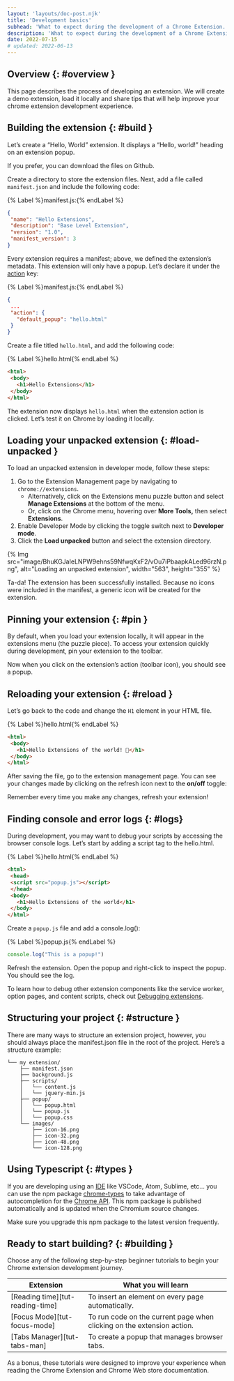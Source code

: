 ```yaml
---
layout: 'layouts/doc-post.njk'
title: 'Development basics'
subhead: 'What to expect during the development of a Chrome Extension.'
description: 'What to expect during the development of a Chrome Extension.'
date: 2022-07-15
# updated: 2022-06-13
---
```


## Overview {: #overview }

This page describes the process of developing an extension. We will create a demo extension, load it locally and share tips that will help improve your chrome extension development experience. 

## Building the extension {: #build }

Let’s create a “Hello, World” extension. It displays a “Hello, world!” heading on an extension popup.

If you prefer, you can download the files on Github.

Create a directory to store the extension files. Next, add a file called `manifest.json` and include the following code:

{% Label %}manifest.js:{% endLabel %}

```json
{
 "name": "Hello Extensions",
 "description": "Base Level Extension",
 "version": "1.0",
 "manifest_version": 3
}
```

Every extension requires a manifest; above, we defined the extension’s metadata. This extension will only have a popup. Let’s declare it under the [action][api-action] key:

{% Label %}manifest.js:{% endLabel %}

```json
{
 ...
 "action": {
   "default_popup": "hello.html"
 }
}
```

Create a file titled `hello.html`, and add the following code:

{% Label %}hello.html{% endLabel %}

``` html
<html>
 <body>
   <h1>Hello Extensions</h1>
 </body>
</html>
```

The extension now displays `hello.html` when the extension action is clicked. Let’s test it on Chrome by loading it locally.

## Loading your unpacked extension {: #load-unpacked }

To load an unpacked extension in developer mode, follow these steps:

1. Go to the Extension Management page by navigating to `chrome://extensions`.
    * Alternatively, click on the Extensions menu puzzle button and select **Manage Extensions** at the bottom of the menu.
    * Or, click on the Chrome menu, hovering over **More Tools,** then select **Extensions**.
2. Enable Developer Mode by clicking the toggle switch next to **Developer mode**.
3. Click the **Load unpacked** button and select the extension directory.

{% Img src="image/BhuKGJaIeLNPW9ehns59NfwqKxF2/vOu7iPbaapkALed96rzN.png", alt="Loading an unpacked extension", width="563", height="355" %}

Ta-da! The extension has been successfully installed. Because no icons were included in the manifest, a generic icon will be created for the extension.


## Pinning your extension {: #pin }

By default, when you load your extension locally, it will appear in the extensions menu (the puzzle piece). To access your extension quickly during development, pin your extension to the toolbar.

<!-- TODO Screenshot -->

Now when you click on the extension’s action (toolbar icon), you should see a popup.

<!-- TODO Screenshot -->

## Reloading your extension {: #reload }

Let’s go back to the code and change the `H1` element in your HTML file.

{% Label %}hello.html{% endLabel %}

```html
<html>
 <body>
   <h1>Hello Extensions of the world! 👋</h1>
 </body>
</html>
```

After saving the file, go to the extension management page. You can see your changes made by clicking on the refresh icon next to the **on/off** toggle:

<!-- SCREENSHOT HERE -->

Remember every time you make any changes, refresh your extension!

## Finding console and error logs {: #logs}

During development, you may want to debug your scripts by accessing the browser console logs. Let’s start by adding a script tag to the hello.html.

{% Label %}hello.html{% endLabel %}

```html
<html>
 <head>
 <script src="popup.js"></script>
 </head>
 <body>
   <h1>Hello Extensions of the world</h1>
 </body>
</html>
```

Create a `popup.js` file and add a console.log():

{% Label %}popup.js{% endLabel %}

```js
console.log("This is a popup!")
```

Refresh the extension. Open the popup and right-click to inspect the popup. You should see the log.

<!-- SCREENSHOT HERE -->

To learn how to debug other extension components like the service worker, option pages, and content scripts, check out [Debugging extensions][doc-debug].

## Structuring your project {: #structure }

There are many ways to structure an extension project, however, you should always place the manifest.json file in the root of the project. Here’s a structure example:


```text
└── my extension/
    ├── manifest.json
    ├── background.js
    ├── scripts/
    │   └── content.js
    │   └── jquery-min.js
    ├── popup/
    │   └── popup.html
    │   └── popup.js
    │   └── popup.css
    └── images/
        ├── icon-16.png
        ├── icon-32.png
        ├── icon-48.png
        └── icon-128.png
```

## Using Typescript {: #types }

If you are developing using an [IDE][mdn-ide] like VSCode, Atom, Sublime, etc... you can use the npm package [chrome-types][npm-chrome-types] to take advantage of autocompletion for the [Chrome API][doc-apis]. This npm package is published automatically and is updated when the Chromium source changes.

Make sure you upgrade this npm package to the latest version frequently.

## Ready to start building? {: #building }

Choose any of the following step-by-step beginner tutorials to begin your Chrome extension development journey. 

| Extension                        | What you will learn                                                    |
|----------------------------------|------------------------------------------------------------------------|
| [Reading time][tut-reading-time] | To insert an element on every page automatically.                      |
| [Focus Mode][tut-focus-mode]     | To run code on the current page when clicking on the extension action. |
| [Tabs Manager][tut-tabs-man]     | To create a popup that manages browser tabs.                           |

As a bonus, these tutorials were designed to improve your experience when reading the Chrome Extension and Chrome Web store documentation.


[api-action]: /docs/extensions/reference/action/
[doc-apis]: /docs/extensions/reference/
[doc-debug]: /docs/extensions/mv3/tut_debugging/
[mdn-ide]: https://developer.mozilla.org/docs/Glossary/IDE
[npm-chrome-types]: https://www.npmjs.com/package/chrome-types